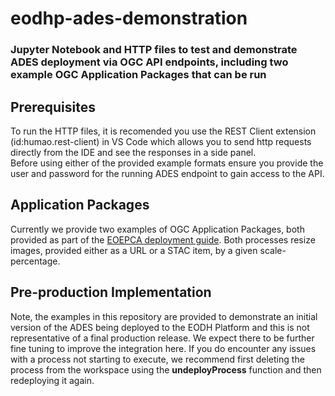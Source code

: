 # eodhp-ades-demonstration

### Jupyter Notebook and HTTP files to test and demonstrate ADES deployment via OGC API endpoints, including two example OGC Application Packages that can be run

## Prerequisites

To run the HTTP files, it is recomended you use the REST Client extension (id:humao.rest-client) in VS Code which allows you to send http requests directly from the IDE and see the responses in a side panel.  
Before using either of the provided example formats ensure you provide the user and password for the running ADES endpoint to gain access to the API.

## Application Packages

Currently we provide two examples of OGC Application Packages, both provided as part of the [EOEPCA deployment guide](https://github.com/EOEPCA/deployment-guide). Both processes resize images, provided either as a URL or a STAC item, by a given scale-percentage.

## Pre-production Implementation

Note, the examples in this repository are provided to demonstrate an initial version of the ADES being deployed to the EODH Platform and this is not representative of a final production release. We expect there to be further fine tuning to improve the integration here. If you do encounter any issues with a process not starting to execute, we recommend first deleting the process from the workspace using the **undeployProcess** function and then redeploying it again.

